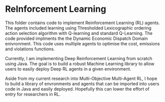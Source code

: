 # ReInforcement Learning   

This folder contains code to implement Reinforcement Learning (RL) agents. The agents included learning using Thresholded Lexicographic ordering action selection algorithm with Q-learning and standard Q-Learning. The code provided implments the the Dynamic Economic Dispatch Domain enivronment. This code uses multiple agents to optimise the cost, emissions and violations functions. 

Currently, I am implementing Deep Reinforcement Learning from scratch using Java. The goal is to build a robust Machine Learning library to allow users to easily deploy Deep RL agents in a given environment.

Aside from my current research into Multi-Objective Multi-Agent RL, I hope to build a library of envronments and agents that can be imported into users code in Java and easily deployed. Hopefully this can lower the effort of entry for researchers in RL.
 
 

